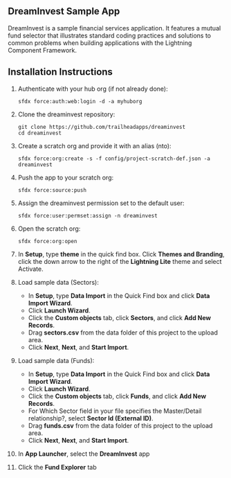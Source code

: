 ## DreamInvest Sample App

DreamInvest is a sample financial services application. It features a mutual fund selector that illustrates standard coding practices and solutions to common problems when building applications with the Lightning Component Framework.

## Installation Instructions

1. Authenticate with your hub org (if not already done):
    ```
    sfdx force:auth:web:login -d -a myhuborg
    ```

1. Clone the dreaminvest repository:
    ```
    git clone https://github.com/trailheadapps/dreaminvest
    cd dreaminvest
    ```

1. Create a scratch org and provide it with an alias (nto):
    ```
    sfdx force:org:create -s -f config/project-scratch-def.json -a dreaminvest
    ```

1. Push the app to your scratch org:
    ```
    sfdx force:source:push
    ```

1. Assign the dreaminvest permission set to the default user:
    ```
    sfdx force:user:permset:assign -n dreaminvest
    ```

1. Open the scratch org:
    ```
    sfdx force:org:open
    ```

1. In **Setup**, type **theme** in the quick find box. Click **Themes and Branding**, click the down arrow to the right of the **Lightning Lite** theme and select Activate.

1. Load sample data (Sectors):
    - In **Setup**, type **Data Import** in the Quick Find box and click **Data Import Wizard**.
    - Click **Launch Wizard**.
    - Click the **Custom objects** tab, click **Sectors**, and click **Add New Records**.
    - Drag **sectors.csv** from the data folder of this project to the upload area.
    - Click **Next**, **Next**, and **Start Import**.

1. Load sample data (Funds):
    - In **Setup**, type **Data Import** in the Quick Find box and click **Data Import Wizard**.
    - Click **Launch Wizard**.
    - Click the **Custom objects** tab, click **Funds**, and click **Add New Records**.
    - For Which Sector field in your file specifies the Master/Detail relationship?, select **Sector Id (External ID)**.
    - Drag **funds.csv** from the data folder of this project to the upload area.
    - Click **Next**, **Next**, and **Start Import**.

1. In **App Launcher**, select the **DreamInvest** app

1. Click the **Fund Explorer** tab